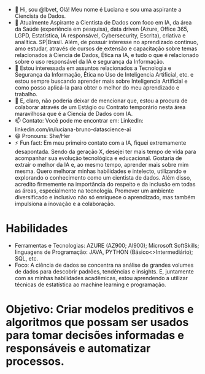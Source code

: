 - 👋 Hi, sou @lbvet, Olá! Meu nome é Luciana e sou uma aspirante a Ciencista de Dados. 
- 🌱 Atualmente Aspirante a Cientista de Dados com foco em IA, da área da Saúde (experiência em pesquisa), data driven (Azure, Office 365, LGPD, Estatística, IA responsável, Cybersecurity, Escrita), criativa e analítica. SP|Brasil. Além, de possuir interesse no aprendizado contínuo, amo estudar, através de cursos de extensão e capacitação sobre temas relacionados à Ciencia de Dados, Ética na IA, e tudo o que é relacionado sobre o uso responsável da IA e segurança da Informação.
- 👀 Estou interessada em assuntos relacionados a Tecnologia e Segurança da Informação, Ética no Uso de Inteligencia Artificial, etc. e estou sempre buscando aprender mais sobre Inteligencia Artificial e como posso aplicá-la para obter o melhor do meu aprendizado e trabalho.
- 💞️ E, claro, não poderia deixar de mencionar que, estou a procura de colaborar através de um Estágio ou Contrato temporário nesta área maravilhosa que é a Ciencia de Dados com IA.
- 📫 Contato: Você pode me encontrar em:
  LinkedIn: linkedin.com/in/luciana-bruno-datascience-ai
- 😄 Pronouns: She/Her
- ⚡ Fun fact: Em meu primeiro contato com a IA, fiquei extremamente desapontada. Sendo da geração X, desejei ter mais tempo de vida para acompanhar sua evolução tecnológica e educacional. Gostaria de extrair o melhor da IA e, ao mesmo tempo, aprender mais sobre mim mesma. Quero melhorar minhas habilidades e intelecto, utilizando e explorando o conhecimento como um cientista de dados. Além disso, acredito firmemente na importância do respeito e da inclusão em todas as áreas, especialmente na tecnologia. Promover um ambiente diversificado e inclusivo não só enriquece o aprendizado, mas também impulsiona a inovação e a colaboração.

# Habilidades

- Ferramentas e Tecnologias: AZURE (AZ900; AI900); Microsoft SoftSkills; linguagens de Programação: JAVA, PYTHON (Básico<>Intermediário); SQL, etc.
- Foco: A ciência de dados se concentra na análise de grandes volumes de dados para descobrir padrões, tendências e insights. E, juntamente com as minhas habilidades acadêmicas, estou aprendendo a utilizar técnicas de estatística ao machine learning e programação.

# Objetivo: Criar modelos preditivos e algoritmos que possam ser usados para tomar decisões informadas e responsáveis e automatizar processos.

<!---
lbvet/lbvet is a ✨ special ✨ repository because its `README.md` (this file) appears on your GitHub profile.
You can click the Preview link to take a look at your changes.
--->
